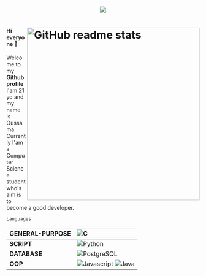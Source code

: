 

<h1 align="center"><img src="https://readme-typing-svg.herokuapp.com?font=Jetbrains+Mono&color=%231479BD&size=22&vCenter=true&width=555&height=54&lines=Welcome+to+my+Github+profile."></img><h1>
<img src="https://github-readme-stats.vercel.app/api?username=NinjaCoder90&theme=dark&show_icons=true" alt="GitHub readme stats" width=450px align="right"/>


#### Hi everyone 🌟 
Welcome to my **Github profile** I'am 21 yo and my name is Oussama.
Currently I'am a Computer Science student who's aim is to become a good developer.
 
 
 
<div>
<div> 

 ``Languages``  

**GENERAL-PURPOSE** | ![C](https://img.shields.io/badge/c-%2300599C.svg?style=for-the-badge&logo=c&logoColor=white)
:--- | :---
**SCRIPT** | ![Python](https://img.shields.io/badge/python-%233776AB.svg?style=for-the-badge&logo=python&logoColor=white) 
**DATABASE** | ![PostgreSQL](https://img.shields.io/badge/postgresql-%23316192.svg?style=for-the-badge&logo=postgresql&logoColor=white) 
**OOP** | ![Javascript](https://img.shields.io/badge/JavaScript-323330?style=for-the-badge&logo=javascript&logoColor=F7DF1E) ![Java](https://img.shields.io/badge/java-%23ED8B00.svg?style=for-the-badge&logo=java&logoColor=white)

 </div>

</div>


 
<!-- <code><img height="20" src="https://github.com/NinjaCoder90/NinjaCoder90/blob/21739277239243fafb46884bd5d551205bb9a159/images/js.png"></code>
<code><img height="20" src="https://github.com/NinjaCoder90/NinjaCoder90/blob/21739277239243fafb46884bd5d551205bb9a159/images/java.png"></code>
<code><img height="20" src="https://github.com/NinjaCoder90/NinjaCoder90/blob/21739277239243fafb46884bd5d551205bb9a159/images/python.png"></code> -->
